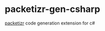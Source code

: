 

# packetizr-gen-csharp

[packetizr] code generation extension for c#

[packetizr]:https://github.com/femoral/packetizr